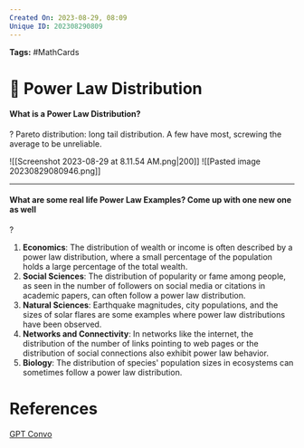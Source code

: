 ```yaml
---
Created On: 2023-08-29, 08:09
Unique ID: 202308290809
---
```

**Tags:** #MathCards 

# 🔋 Power Law Distribution

#### What is a Power Law Distribution?
?
Pareto distribution: long tail distribution.
A few have most, screwing the average to be unreliable. 
<!--SR:!2023-11-28,55,250-->

![[Screenshot 2023-08-29 at 8.11.54 AM.png|200]]
![[Pasted image 20230829080946.png]]


---

#### What are some real life Power Law Examples? Come up with one new one as well
?
1. **Economics**: The distribution of wealth or income is often described by a power law distribution, where a small percentage of the population holds a large percentage of the total wealth.
2. **Social Sciences**: The distribution of popularity or fame among people, as seen in the number of followers on social media or citations in academic papers, can often follow a power law distribution.  
3. **Natural Sciences**: Earthquake magnitudes, city populations, and the sizes of solar flares are some examples where power law distributions have been observed.
4. **Networks and Connectivity**: In networks like the internet, the distribution of the number of links pointing to web pages or the distribution of social connections also exhibit power law behavior.
5. **Biology**: The distribution of species' population sizes in ecosystems can sometimes follow a power law distribution.
<!--SR:!2024-02-02,109,270-->

# References
[GPT Convo](https://chat.openai.com/c/241f91d7-e5be-40c1-82c4-96ab6e23af44)
